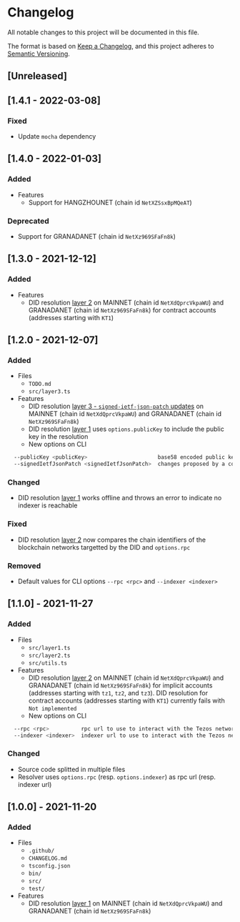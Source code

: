 # Changelog

All notable changes to this project will be documented in this file.

The format is based on [Keep a Changelog](https://keepachangelog.com/en/1.0.0/), and this project adheres to [Semantic Versioning](https://semver.org/spec/v2.0.0.html).

## [Unreleased]

## [1.4.1 - 2022-03-08]

### Fixed

- Update `mocha` dependency

## [1.4.0 - 2022-01-03]

### Added

- Features
	- Support for HANGZHOUNET (chain id `NetXZSsxBpMQeAT`)

### Deprecated

- Support for GRANADANET (chain id `NetXz969SFaFn8k`)

## [1.3.0 - 2021-12-12]

### Added

- Features
	- DID resolution [layer 2](https://did-tezos-draft.spruceid.com/#did-manager-smart-contract) on MAINNET (chain id `NetXdQprcVkpaWU`) and GRANADANET (chain id `NetXz969SFaFn8k`) for contract accounts (addresses starting with `KT1`)

## [1.2.0 - 2021-12-07]

### Added

- Files
	- `TODO.md`
	- `src/layer3.ts`
- Features
	- DID resolution [layer 3 - `signed-ietf-json-patch` updates](https://did-tezos-draft.spruceid.com/#signed-ietf-json-patch-updates) on MAINNET (chain id `NetXdQprcVkpaWU`) and GRANADANET (chain id `NetXz969SFaFn8k`)
	- DID resolution [layer 1](https://did-tezos-draft.spruceid.com/#implied-did-document) uses `options.publicKey` to include the public key in the resolution
	- New options on CLI
```sh
  --publicKey <publicKey>                      base58 encoded public key to use for authentication
  --signedIetfJsonPatch <signedIetfJsonPatch>  changes proposed by a controller in JWS format
```

### Changed

- DID resolution [layer 1](https://did-tezos-draft.spruceid.com/#implied-did-document) works offline and throws an error to indicate no indexer is reachable

### Fixed

- DID resolution [layer 2](https://did-tezos-draft.spruceid.com/#did-manager-smart-contract) now compares the chain identifiers of the blockchain networks targetted by the DID and `options.rpc`

### Removed

- Default values for CLI options `--rpc <rpc>` and `--indexer <indexer>`

## [1.1.0] - 2021-11-27

### Added

- Files
	- `src/layer1.ts`
	- `src/layer2.ts`
	- `src/utils.ts`
- Features
	- DID resolution [layer 2](https://did-tezos-draft.spruceid.com/#did-manager-smart-contract) on MAINNET (chain id `NetXdQprcVkpaWU`) and GRANADANET (chain id `NetXz969SFaFn8k`) for implicit accounts (addresses starting with `tz1`, `tz2`, and `tz3`). DID resolution for contract accounts (addresses starting with `KT1`) currently fails with `Not implemented`
	- New options on CLI
```sh
  --rpc <rpc>          rpc url to use to interact with the Tezos network (default: "http://localhost:8732", env: TEZOS_RPC)
  --indexer <indexer>  indexer url to use to interact with the Tezos network (default: "http://localhost:8080", env: TEZOS_INDEXER)
```
	
### Changed

- Source code splitted in multiple files
- Resolver uses `options.rpc` (resp. `options.indexer`) as rpc url (resp. indexer url)

## [1.0.0] - 2021-11-20

### Added

- Files
	- `.github/`
	- `CHANGELOG.md`
	- `tsconfig.json`
	- `bin/`
	- `src/`
	- `test/`
- Features
	- DID resolution [layer 1](https://did-tezos-draft.spruceid.com/#implied-did-document) on MAINNET (chain id `NetXdQprcVkpaWU`) and GRANADANET (chain id `NetXz969SFaFn8k`)
